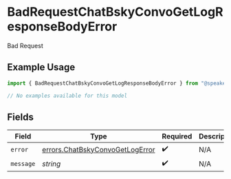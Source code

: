# BadRequestChatBskyConvoGetLogResponseBodyError

Bad Request

## Example Usage

```typescript
import { BadRequestChatBskyConvoGetLogResponseBodyError } from "@speakeasy-api/bluesky/models/errors";

// No examples available for this model
```

## Fields

| Field                                                                              | Type                                                                               | Required                                                                           | Description                                                                        |
| ---------------------------------------------------------------------------------- | ---------------------------------------------------------------------------------- | ---------------------------------------------------------------------------------- | ---------------------------------------------------------------------------------- |
| `error`                                                                            | [errors.ChatBskyConvoGetLogError](../../models/errors/chatbskyconvogetlogerror.md) | :heavy_check_mark:                                                                 | N/A                                                                                |
| `message`                                                                          | *string*                                                                           | :heavy_check_mark:                                                                 | N/A                                                                                |